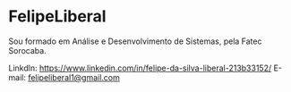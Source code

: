# FelipeLiberal
Sou formado em Análise e Desenvolvimento de Sistemas, pela Fatec Sorocaba.

Linkdln: https://www.linkedin.com/in/felipe-da-silva-liberal-213b33152/
E-mail: felipeliberal1@gmail.com
